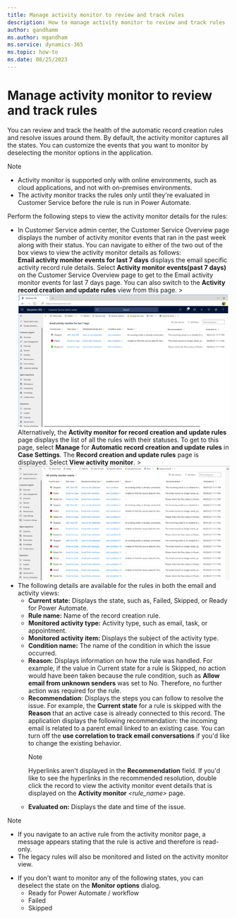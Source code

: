 ```yaml
---
title: Manage activity monitor to review and track rules
description: How to manage activity monitor to review and track rules
author: gandhamm
ms.author: mgandham
ms.service: dynamics-365
ms.topic: how-to 
ms.date: 08/25/2023
---
```



# Manage activity monitor to review and track rules

You can review and track the health of the automatic record creation rules and resolve issues around them. By default, the activity monitor captures all the states. You can customize the events that you want to monitor by deselecting the monitor options in the application.

> [!NOTE]
> - Activity monitor is supported only with online environments, such as cloud applications, and not with on-premises environments.
> - The activity monitor tracks the rules only until they're evaluated in Customer Service before the rule is run in Power Automate.

Perform the following steps to view the activity monitor details for the rules:

- In Customer Service admin center, the Customer Service Overview page displays the number of activity monitor events that ran in the past week along with their status. You can navigate to either of the two out of the box views to view the activity monitor details as follows:<br>
  **Email activity monitor events for last 7 days** displays the email specific activity record rule details. Select **Activity monitor events(past 7 days)** on the Customer Service Overview page to get to the Email activity monitor events for last 7 days page. You can also switch to the **Activity record creation and update rules** view from this page.
        > ![Results of the email activity monitor.](media/email-activity-monitor.png "Results of the email activity monitor")
  Alternatively, the **Activity monitor for record creation and update rules** page displays the list of all the rules with their statuses. To get to this page, select **Manage** for **Automatic record creation and update rules** in **Case Settings**. The **Record creation and update rules** page is displayed. Select **View activity monitor**.
       > ![Results of the activity monitor.](media/activity-monitor-results.png "Results of the activity monitor")
- The following details are available for the rules in both the email and activity views:
   - **Current state:** Displays the state, such as, Failed, Skipped, or Ready for Power Automate.
  - **Rule name:** Name of the record creation rule.
  - **Monitored activity type:** Activity type, such as email, task, or appointment.
  - **Monitored activity item:** Displays the subject of the activity type.
  - **Condition name:** The name of the condition in which the issue occurred.
  - **Reason:** Displays information on how the rule was handled. For example, if the value in Current state for a rule is Skipped, no action would have been taken because the rule condition, such as **Allow email from unknown senders** was set to No. Therefore, no further action was required for the rule.
  - **Recommendation**: Displays the steps you can follow to resolve the issue. For example, the **Current state** for a rule is skipped with the **Reason** that an active case is already connected to this record. The application displays the following recommendation: the incoming email is related to a parent email linked to an existing case. You can turn off the **use correlation to track email conversations** if you'd like to change the existing behavior.
    > [!NOTE]
    > Hyperlinks aren't displayed in the **Recommendation** field. If you'd like to see the hyperlinks in the recommended resolution, double click the record to view the activity monitor event details that is displayed on the **Activity monitor** *<rule_name>* page.
  - **Evaluated on:** Displays the date and time of the issue.
  
> [!NOTE]
>
> - If you navigate to an active rule from the activity monitor page, a message appears stating that the rule is active and therefore is read-only.
> - The legacy rules will also be monitored and listed on the activity monitor view.
- If you don't want to monitor any of the following states, you can deselect the state on the **Monitor options** dialog.
   - Ready for Power Automate / workflow
   - Failed
   - Skipped

